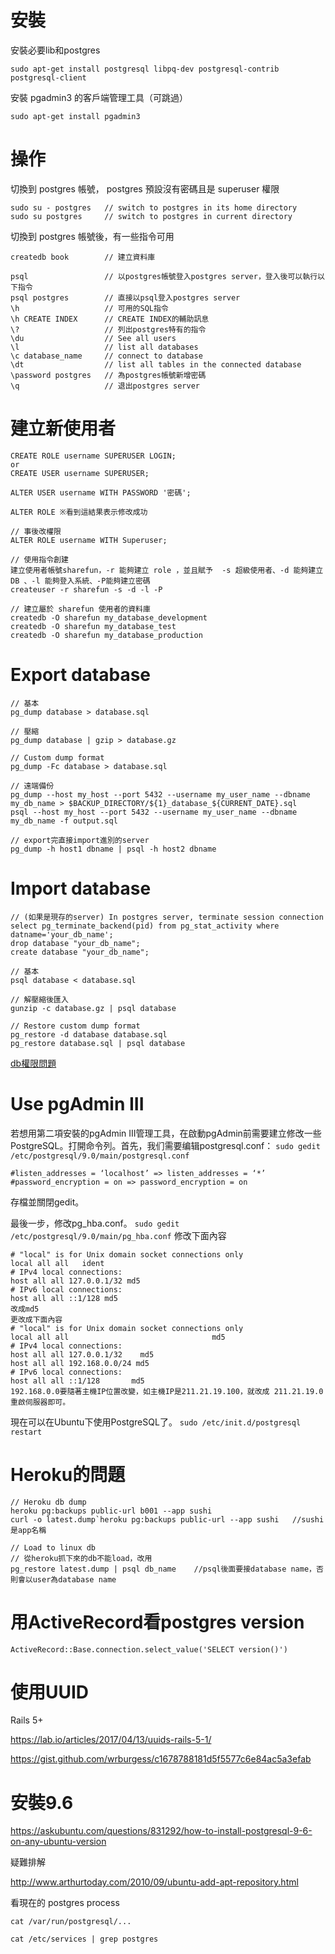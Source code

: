 # 安裝

安裝必要lib和postgres

`sudo apt-get install postgresql libpq-dev postgresql-contrib postgresql-client`

安裝 pgadmin3 的客戶端管理工具（可跳過）

`sudo apt-get install pgadmin3`

# 操作

切換到 postgres 帳號， postgres 預設沒有密碼且是 superuser 權限
```
sudo su - postgres   // switch to postgres in its home directory
sudo su postgres     // switch to postgres in current directory
```
切換到 postgres 帳號後，有一些指令可用
```
createdb book        // 建立資料庫
```

```
psql                 // 以postgres帳號登入postgres server，登入後可以執行以下指令
psql postgres        // 直接以psql登入postgres server
\h                   // 可用的SQL指令
\h CREATE INDEX      // CREATE INDEX的輔助訊息
\?                   // 列出postgres特有的指令
\du                  // See all users
\l                   // list all databases
\c database_name     // connect to database
\dt                  // list all tables in the connected database
\password postgres   // 為postgres帳號新增密碼
\q                   // 退出postgres server
```

# 建立新使用者
```shell
CREATE ROLE username SUPERUSER LOGIN;
or
CREATE USER username SUPERUSER;

ALTER USER username WITH PASSWORD '密碼';

ALTER ROLE ※看到這結果表示修改成功

// 事後改權限
ALTER ROLE username WITH Superuser;

// 使用指令創建
建立使用者帳號sharefun，-r 能夠建立 role ，並且賦予  -s 超級使用者、-d 能夠建立 DB 、-l 能夠登入系統、-P能夠建立密碼
createuser -r sharefun -s -d -l -P

// 建立屬於 sharefun 使用者的資料庫
createdb -O sharefun my_database_development
createdb -O sharefun my_database_test
createdb -O sharefun my_database_production
```

# Export database
```
// 基本
pg_dump database > database.sql

// 壓縮
pg_dump database | gzip > database.gz

// Custom dump format
pg_dump -Fc database > database.sql

// 遠端備份
pg_dump --host my_host --port 5432 --username my_user_name --dbname my_db_name > $BACKUP_DIRECTORY/${1}_database_${CURRENT_DATE}.sql
psql --host my_host --port 5432 --username my_user_name --dbname my_db_name -f output.sql

// export完直接import進別的server
pg_dump -h host1 dbname | psql -h host2 dbname
```
# Import database
```
// (如果是現存的server) In postgres server, terminate session connection
select pg_terminate_backend(pid) from pg_stat_activity where datname='your_db_name';
drop database "your_db_name";
create database "your_db_name";

// 基本
psql database < database.sql

// 解壓縮後匯入
gunzip -c database.gz | psql database

// Restore custom dump format
pg_restore -d database database.sql
pg_restore database.sql | psql database
```

[db權限問題](http://stackoverflow.com/questions/18664074/getting-error-peer-authentication-failed-for-user-postgres-when-trying-to-ge)

# Use pgAdmin III

若想用第二項安裝的pgAdmin III管理工具，在啟動pgAdmin前需要建立修改一些PostgreSQL。打開命令列。首先，我们需要编辑postgresql.conf：
`sudo gedit /etc/postgresql/9.0/main/postgresql.conf`

```
#listen_addresses = ‘localhost’ => listen_addresses = ‘*’
#password_encryption = on => password_encryption = on
```

存檔並關閉gedit。

最後一步，修改pg\_hba.conf。
`sudo gedit /etc/postgresql/9.0/main/pg_hba.conf`
修改下面內容

```
# "local" is for Unix domain socket connections only
local all all   ident
# IPv4 local connections:
host all all 127.0.0.1/32 md5
# IPv6 local connections:
host all all ::1/128 md5
改成md5
更改成下面內容
# "local" is for Unix domain socket connections only
local all all                                md5
# IPv4 local connections:
host all all 127.0.0.1/32    md5
host all all 192.168.0.0/24 md5
# IPv6 local connections:
host all all ::1/128       md5
192.168.0.0要隨著主機IP位置改變，如主機IP是211.21.19.100，就改成 211.21.19.0
重啟伺服器即可。
```

現在可以在Ubuntu下使用PostgreSQL了。
`sudo /etc/init.d/postgresql restart`


# Heroku的問題
```
// Heroku db dump
heroku pg:backups public-url b001 --app sushi
curl -o latest.dump`heroku pg:backups public-url --app sushi   //sushi是app名稱

// Load to linux db
// 從heroku抓下來的db不能load，改用
pg_restore latest.dump | psql db_name    //psql後面要接database name，否則會以user為database name
```

# 用ActiveRecord看postgres version

`ActiveRecord::Base.connection.select_value('SELECT version()')`

# 使用UUID

Rails 5+

https://lab.io/articles/2017/04/13/uuids-rails-5-1/

https://gist.github.com/wrburgess/c1678788181d5f5577c6e84ac5a3efab

# 安裝9.6

https://askubuntu.com/questions/831292/how-to-install-postgresql-9-6-on-any-ubuntu-version

疑難排解

http://www.arthurtoday.com/2010/09/ubuntu-add-apt-repository.html

看現在的 postgres process

`cat /var/run/postgresql/...`

`cat /etc/services | grep postgres`